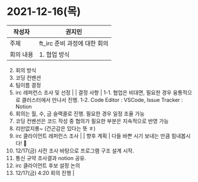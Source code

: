 # 2021-12-16(목)

| 작성자 | 권지민 |
| --- | --- |
| 주제 | ft_irc 준비 과정에 대한 회의 |
| 회의 내용 | 1. 협업 방식
2. 회의 방식
3. 코딩 컨벤션
4. 팀이름 결정
5. irc 레퍼런스 조사 및 선정 |
| 결정 사항 | 1-1. 협업은 비대면, 필요한 경우 융통적으로 클러스터에서 만나서 진행.
1-2. Code Editor : VSCode, Issue Tracker : Notion
2. 회의는 월, 수, 금 슬랙콜로 진행. 필요한 경우 일정 조율 가능
3. 코딩 컨벤션은 코드 작성 중 협의가 필요한 부분은 지속적으로 반영 가능
4. 리만없지롱~ (건곤감은 있다는 뜻 ㅎ)
5. irc 클라이언트 레퍼런스 조사 |
| 향후 계획 | 다들 바쁜 시기 보내는 만큼 힘내봅시다! 🙂
1. 12/17(금) 사전 조사 바탕으로 프로그램 구조 설계 시작.
2. 통신 규약 조사결과 notion 공유.
3. irc 클라이언트 후보 설정 논의
4. 12/17(금) 4:20 회의 진행 |